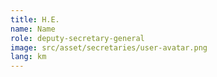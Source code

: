 ```yaml
---
title: H.E.
name: Name
role: deputy-secretary-general
image: src/asset/secretaries/user-avatar.png
lang: km
---
```

